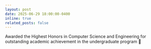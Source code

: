 ```yaml
---
layout: post
date: 2025-06-29 18:00:00-0400
inline: true
related_posts: false
---
```


Awarded the Highest Honors in Computer Science and Engineering for outstanding academic achievement in the undergraduate program 🎷